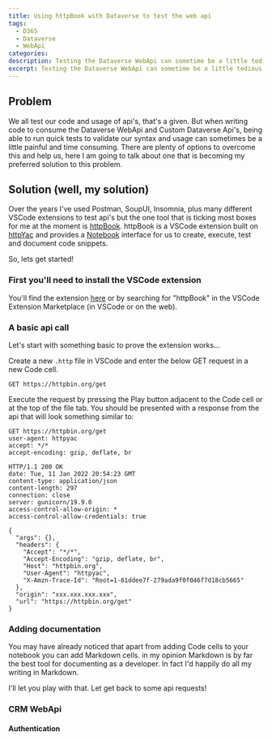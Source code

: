```yaml
---
title: Using httpBook with Dataverse to test the web api
tags:
  - D365
  - Dataverse
  - WebApi
categories:
description: Testing the Dataverse WebApi can sometime be a little tedious...
excerpt: Testing the Dataverse WebApi can sometime be a little tedious...
---
```


## Problem

We all test our code and usage of api's, that's a given. But when writing code to consume the Dataverse WebApi and Custom Dataverse Api's, being able to run quick tests to validate our syntax and usage can sometimes be a little painful and time consuming. There are plenty of options to overcome this and help us, here I am going to talk about one that is becoming my preferred solution to this problem.

## Solution (well, my solution)

Over the years I've used Postman, SoupUI, Insomnia, plus many different VSCode extensions to test api's but the one tool that is ticking most boxes for me at the moment is [httpBook](https://marketplace.visualstudio.com/items?itemName=anweber.httpbook). httpBook is a VSCode extension built on [httpYac](https://httpyac.github.io/) and provides a [Notebook](https://code.visualstudio.com/api/extension-guides/notebook) interface for us to create, execute, test and document code snippets.

So, lets get started!

### First you'll need to install the VSCode extension

You'll find the extension [here](https://marketplace.visualstudio.com/items?itemName=anweber.httpbook) or by searching for "httpBook" in the VSCode Extension Marketplace (in VSCode or on the web).

### A basic api call

Let's start with something basic to prove the extension works...

Create a new `.http` file in VSCode and enter the below GET request in a new Code cell.

```http
GET https://httpbin.org/get
```

Execute the request by pressing the Play button adjacent to the Code cell or at the top of the file tab. You should be presented with a response from the api that will look something similar to:

```
GET https://httpbin.org/get
user-agent: httpyac
accept: */*
accept-encoding: gzip, deflate, br

HTTP/1.1 200 OK
date: Tue, 11 Jan 2022 20:54:23 GMT
content-type: application/json
content-length: 297
connection: close
server: gunicorn/19.9.0
access-control-allow-origin: *
access-control-allow-credentials: true

{
  "args": {},
  "headers": {
    "Accept": "*/*",
    "Accept-Encoding": "gzip, deflate, br",
    "Host": "httpbin.org",
    "User-Agent": "httpyac",
    "X-Amzn-Trace-Id": "Root=1-61ddee7f-279ada9f0f046f7d18cb5665"
  },
  "origin": "xxx.xxx.xxx.xxx",
  "url": "https://httpbin.org/get"
}
```

### Adding documentation

You may have already noticed that apart from adding Code cells to your notebook you can add Markdown cells. in my opinion Markdown is by far the best tool for documenting as a developer. In fact I'd happily do all my writing in Markdown.

I'll let you play with that. Let get back to some api requests!

### CRM WebApi

#### Authentication
